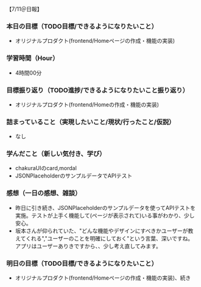 【7/11＠日報】
### 本日の目標（TODO目標/できるようになりたいこと）
- オリジナルプロダクト(frontend/Homeページの作成・機能の実装)
### 学習時間（Hour）
- 4時間00分
### 目標振り返り（TODO進捗/できるようになりたいこと振り返り）
- オリジナルプロダクト(frontend/Homeの作成・機能の実装)
### 詰まっていること（実現したいこと/現状/行ったこと/仮説）
- なし
### 学んだこと（新しい気付き、学び）
- chakuraUIのcard,mordal
- JSONPlaceholderのサンプルデータでAPIテスト
### 感想（一日の感想、雑談）
- 昨日に引き続き、JSONPlaceholderのサンプルデータを使ってAPIテストを実施。テストが上手く機能して(ページが表示されて)いる事がわかり、少し安心。
- 坂本さんが仰られていた、"どんな機能やデザインにすべきかユーザーが教えてくれる","ユーザーのことを明確にしておく"という言葉、深いですね。アプリはユーザーありきですから、、少し考え直してみます。
### 明日の目標（TODO目標/できるようになりたいこと）
- オリジナルプロダクト(frontend/Homeページの作成・機能の実装)、続き
